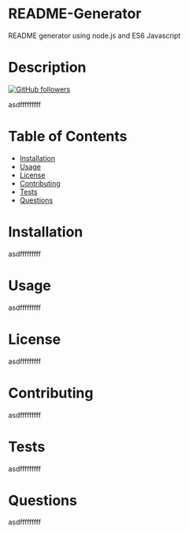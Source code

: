 # README-Generator
README generator using node.js and ES6 Javascript

  # Description
  [![GitHub followers](https://img.shields.io/github/followers/wilsoncollin7.svg?style=social&label=Follow&maxAge=2592000)](https://github.com/wilsoncollin7?tab=followers)

  asdfffffffff

  # Table of Contents

  - [Installation](#installation)
  - [Usage](#usage)
  - [License](#license)
  - [Contributing](#contributing)
  - [Tests](#tests)
  - [Questions](#questions)

  # Installation

  asdfffffffff

  # Usage

  asdfffffffff
  # License

  asdfffffffff

  # Contributing

  asdfffffffff

  # Tests

  asdfffffffff

  # Questions

  asdfffffffff

